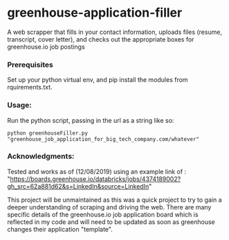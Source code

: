 # greenhouse-application-filler
A web scrapper that fills in your contact information, uploads files (resume, transcript, cover letter), and checks out the appropriate boxes for greenhouse.io job postings 

### Prerequisites
Set up your python virtual env, and pip install the modules from rquirements.txt.

### Usage: 
Run the python script, passing in the url as a string like so:

```python greenhouseFiller.py "greenhouse_job_application_for_big_tech_company.com/whatever"```


### Acknowledgments:
Tested and works as of (12/08/2019) using an example link of : "https://boards.greenhouse.io/databricks/jobs/4374189002?gh_src=62a881d62&s=LinkedIn&source=LinkedIn"

This project will be unmaintained as this was a quick project to try to gain a deeper understanding of scraping and driving the web. There are many specific details of the greenhouse.io job application board which is reflected in my code and will need to be updated as soon as greenhouse changes their application "template". 
